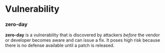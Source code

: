 # Vulnerability

### zero-day
**zero-day** is a vulnerability that is discovered by attackers *before* the vendor or developer becomes aware and can issue a fix. It poses high risk because there is no defense available until a patch is released.

